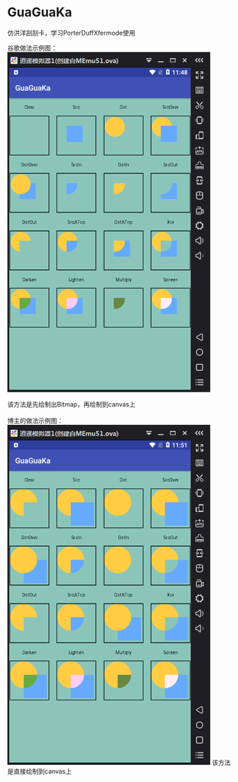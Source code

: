 # GuaGuaKa
仿洪洋刮刮卡，学习PorterDuffXfermode使用

谷歌做法示例图：
<br>
![image](https://github.com/luhaikong/GuaGuaKa/blob/master/app/src/%E8%B0%B7%E6%AD%8C%E6%AD%A3%E5%B8%B8%E5%9B%BE.png)

该方法是先绘制出Bitmap，再绘制到canvas上
<br>
<br>
博主的做法示例图：
<br>
![image](https://github.com/luhaikong/GuaGuaKa/blob/master/app/src/%E5%8D%9A%E4%B8%BB%E7%9A%84%E5%81%9A%E6%B3%95%E7%A4%BA%E4%BE%8B%E5%9B%BE.png)
该方法是直接绘制到canvas上
